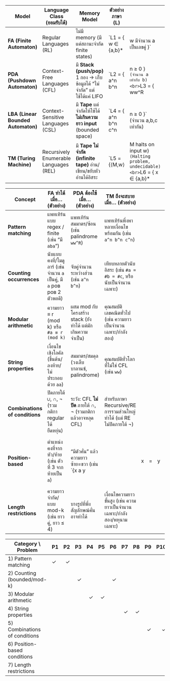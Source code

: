 | Model                              | Language Class (ยอมรับได้)               | Memory Model                                                   | ตัวอย่างภาษา (L)       |                                                                             |                                  |
| ---------------------------------- | -------------------------------------- | -------------------------------------------------------------- | -------------------- | --------------------------------------------------------------------------- | -------------------------------- |
| **FA (Finite Automaton)**          | Regular Languages (RL)                 | ไม่มี memory (มีแต่สถานะจำกัด finite states)                         | `L1 = { w ∈ {a,b}\* | w มีจำนวน a เป็นเลขคู่ }`                                                       |                                  |
| **PDA (Pushdown Automaton)**       | Context-Free Languages (CFL)           | มี **Stack (push/pop)** 1 กอง → เก็บข้อมูลได้ “ไม่จำกัด” แต่ใช้ได้แค่ LIFO | `L2 = { a^n b^n     | n ≥ 0 }` (จำนวน a เท่ากับ b) <br>`L3 = { ww^R                                  | w ∈ {a,b}\* }` (Palindrome)     |
| **LBA (Linear Bounded Automaton)** | Context-Sensitive Languages (CSL)      | มี **Tape** แต่จำกัดให้ใช้ได้ **ไม่เกินความยาว input** (bounded space)  | `L4 = { a^n b^n c^n | n ≥ 0 }` (จำนวน a,b,c เท่ากัน)                                                |                                  |
| **TM (Turing Machine)**            | Recursively Enumerable Languages (REL) | มี **Tape ไม่จำกัด (infinite tape)** อ่าน/เขียน/ขยับหัวอ่านได้อิสระ       | `L5 = {⟨M,w⟩        | M halts on input w}` (Halting problem, undecidable) <br>`L6 = { x ∈ {a,b}\* | x มีจำนวน a เท่ากับ b และเท่ากับ c }` |

| Concept                        | FA ทำได้เมื่อ… (ตัวอย่าง)                                        | PDA ต้องใช้เมื่อ… (ตัวอย่าง)                               | TM ถึงจะสบายเมื่อ… (ตัวอย่าง)                                      |     |     |     |      |                                  |
| ------------------------------ | ---------------------------------------------------------- | ---------------------------------------------------- | ------------------------------------------------------------- | --- | --- | --- | ---- | -------------------------------- |
| **Pattern matching**           | แพทเทิร์นแบบ regex / finite (เช่น “มี `aba`”)                  | แพทเทิร์นสมมาตร/ซ้อน (เช่น palindrome `ww^R`)            | แพทเทิร์นพึ่งพาหลายเงื่อนไขพร้อมกัน (เช่น `a^n b^n c^n`)               |     |     |     |      |                                  |
| **Counting occurrences**       | นับแบบคงที่/โมดูลาร์ (เช่น จำนวน `a` เป็นคู่, มี `a` ров ров 2 ตัวพอดี) | จับคู่จำนวนระหว่างส่วน (เช่น `a^n b^n`)                     | เทียบหลายตัวนับอิสระ (เช่น `#a = #b = #c`, หรือนับเป็นจำนวนเฉพาะ)      |     |     |     |      |                                  |
| **Modular arithmetic**         | ความยาว ≡ r (mod k) หรือ `#a ≡ r (mod k)`                   | ผสม mod กับโครงสร้าง stack (ยังทำได้ แต่มักเกินความจำเป็น)     | คุณสมบัติเลขคณิตทั่วไป (เช่น ความยาวเป็นจำนวนเฉพาะ/กำลังสอง)             |     |     |     |      |                                  |
| **String properties**          | เงื่อนไขเชิงโลคัล (ขึ้นต้น/ลงท้าย/ไม่ประกอบด้วย `aa`)                | สมมาตร/สมดุล (วงเล็บบาลานซ์, palindrome)                | คุณสมบัติทั่วโลกที่ไม่ใช่ CFL (เช่น `ww`)                               |     |     |     |      |                                  |
| **Combinations of conditions** | ปิดภายใต้ ∪, ∩, ¬ (รวมกติกา regular ได้ยืดหยุ่น)                  | ระวัง: CFL **ไม่ปิด** ภายใต้ ∩, ¬ (รวมกติกาแล้วอาจหลุด CFL) | สำหรับภาษา Recursive/RE การรวมส่วนใหญ่ทำได้ (แต่ RE ไม่ปิดภายใต้ ¬)     |     |     |     |      |                                  |
| **Position-based**             | ตำแหน่งคงที่จากหัว/ท้าย (เช่น ตัวที่ 3 จากท้ายเป็น `a`)                | “มีตัวคั่น” แล้วความยาวซ้าย=ขวา (เช่น \`{x a y              |                                                               | x   | =   | y   | }\`) | ความสัมพันธ์ตำแหน่งซับซ้อนหลายส่วนพร้อมกัน |
| **Length restrictions**        | ความยาวจำกัด/แบบ mod-k (เช่น ยาวคู่, ยาว ≤ 4)                   | บางรูปที่พึ่งสัญลักษณ์คั่นอาจทำได้                               | เงื่อนไขความยาวขั้นสูง (เช่น ความยาวเป็นจำนวนเฉพาะ/กำลังสอง/พหุนามเฉพาะ) |     |     |     |      |                                  |

| Category \ Problem            | P1  |   P2 |   P3 |   P4 |   P5 |   P6 |   P7 |   P8 |   P9 |  P10 |  P11 |  P12 |  P13 |  P14 |
| ----------------------------- | --- | ---: | ---: | ---: | ---: | ---: | ---: | ---: | ---: | ---: | ---: | ---: | ---: | ---: |
| 1) Pattern matching           | ✓   |    ✓ |      |      |      |      |      |      |      |      |      |      |      |      |
| 2) Counting (bounded/mod-k)   |     |      |    ✓ |      |      |    ✓ |      |      |      |      |      |      |      |      |
| 3) Modular arithmetic         |     |      |      |    ✓ |    ✓ |      |      |      |      |      |      |      |      |      |
| 4) String properties          |     |      |      |      |      |      |    ✓ |    ✓ |      |      |      |      |      |      |
| 5) Combinations of conditions |     |      |      |      |      |      |      |      |    ✓ |    ✓ |      |      |      |      |
| 6) Position-based conditions  |     |      |      |      |      |      |      |      |      |      |    ✓ |    ✓ |      |      |
| 7) Length restrictions        |     |      |      |      |      |      |      |      |      |      |      |      |    ✓ |    ✓ |

